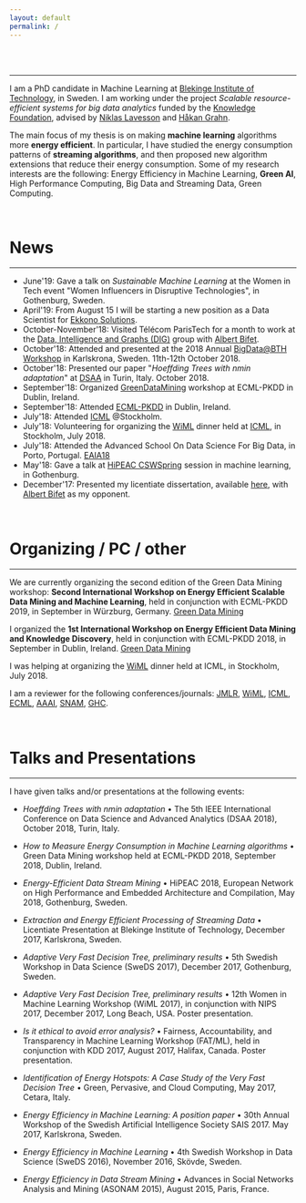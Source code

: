 ```yaml
---
layout: default
permalink: /
---
```

<!-- <h1>{{ site.title }}</h1> -->
<br><br>

---

I am a PhD candidate in Machine Learning at [Blekinge Institute of Technology](https://www.bth.se), in Sweden. I am working under the project *Scalable resource- efficient systems for big data analytics* funded by the [Knowledge Foundation](http://www.kks.se), advised by [Niklas Lavesson](https://www.bth.se/eng/staff/niklas-lavesson-nla/) and [Håkan Grahn](https://www.bth.se/eng/staff/hakan-grahn-hgr/).


The main focus of my thesis is on making **machine learning** algorithms more **energy efficient**.
In particular, I have studied the energy consumption patterns of **streaming algorithms**, and then proposed new algorithm extensions that reduce their energy consumption.
Some of my research interests are the following:
Energy Efficiency in Machine Learning, **Green AI**, High Performance Computing, Big Data and Streaming Data, Green Computing.

<br>

# News
---
* June'19: Gave a talk on *Sustainable Machine Learning* at the Women in Tech event "Women Influencers in Disruptive Technologies", in Gothenburg, Sweden.
* April'19: From August 15 I will be starting a new position as a Data Scientist for [Ekkono Solutions](https://ekkono.ai).  
* October-November'18: Visited Télécom ParisTech for a month to work at the [Data, Intelligence and Graphs (DIG)](https://dig.telecom-paristech.fr/blog/index.php/research/) group with [Albert Bifet](http://albertbifet.com).
* October'18: Attended and presented at the 2018 Annual [BigData@BTH Workshop](https://a.bth.se/bigdata/ws2018/) in Karlskrona, Sweden. 11th-12th October 2018.
* October'18: Presented our paper "*Hoeffding Trees with nmin adaptation*" at [DSAA](https://dsaa2018.isi.it/home) in Turin, Italy. October 2018.
* September'18: Organized [GreenDataMining](https://greendatamining.github.io) workshop at ECML-PKDD in Dublin, Ireland.
* September'18: Attended [ECML-PKDD](http://www.ecmlpkdd2018.org) in Dublin, Ireland.
* July'18: Attended [ICML](https://icml.cc) @Stockholm.
* July'18: Volunteering for organizing the [WiML](https://wimlworkshop.org) dinner held at [ICML](https://icml.cc), in Stockholm, July 2018.
* July'18: Attended the Advanced School On Data Science For Big Data, in Porto, Portugal. [EAIA18](http://eaia2018.dcc.fc.up.pt)
* May'18: Gave a talk at [HiPEAC CSWSpring](https://www.hipeac.net/csw/2018/gothenburg/) session in machine learning, in Gothenburg.
* December'17: Presented my licentiate dissertation, available [here](http://bth.diva-portal.org/smash/get/diva2:1159312/FULLTEXT02.pdf), with [Albert Bifet](http://albertbifet.com) as my opponent.

<br>

# Organizing / PC / other
---
We are currently organizing the second edition of the Green Data Mining workshop: **Second International Workshop on Energy Efficient Scalable Data Mining and Machine Learning**, held in conjunction with ECML-PKDD 2019, in September in Würzburg, Germany. [Green Data Mining](https://greendatamining.github.io)

I organized the **1st International Workshop on Energy Efficient Data Mining and Knowledge Discovery**, held in conjunction with ECML-PKDD 2018, in September in Dublin, Ireland. [Green Data Mining](https://greendatamining.github.io)

I was helping at organizing the [WiML](https://wimlworkshop.org) dinner held at ICML, in Stockholm, July 2018.

I am a reviewer for the following conferences/journals: [JMLR](http://jmlr.csail.mit.edu), [WiML](https://wimlworkshop.org), [ICML](https://icml.cc), [ECML](http://www.ecmlpkdd2018.org), [AAAI](https://aaai.org), [SNAM](https://link.springer.com/journal/13278), [GHC](https://ghc.anitab.org).

<br>

# Talks and Presentations
---

I have given talks and/or presentations at the following events:

* *Hoeffding Trees with nmin adaptation* • The 5th IEEE International Conference on Data Science and Advanced Analytics (DSAA 2018), October 2018, Turin, Italy.

* *How to Measure Energy Consumption in Machine Learning algorithms* • Green Data Mining workshop held at ECML-PKDD 2018, September 2018, Dublin, Ireland.

* *Energy-Efficient Data Stream Mining* • HiPEAC 2018, European Network on High Performance and Embedded Architecture and Compilation, May 2018, Gothenburg, Sweden.

* *Extraction and Energy Efficient Processing of Streaming Data* • Licentiate Presentation at Blekinge Institute of Technology, December 2017, Karlskrona, Sweden.

* *Adaptive Very Fast Decision Tree, preliminary results* • 5th Swedish Workshop in Data Science (SweDS 2017), December 2017, Gothenburg, Sweden.

* *Adaptive Very Fast Decision Tree, preliminary results* • 12th Women in Machine Learning Workshop (WiML 2017), in conjunction with NIPS 2017, December 2017, Long Beach, USA. Poster presentation.

* *Is it ethical to avoid error analysis?* • Fairness, Accountability, and Transparency in Machine Learning Workshop (FAT/ML), held in conjunction with KDD 2017, August 2017, Halifax, Canada. Poster presentation.

* *Identification of Energy Hotspots: A Case Study of the Very Fast Decision Tree* • Green, Pervasive, and Cloud Computing, May 2017, Cetara, Italy.

* *Energy Efficiency in Machine Learning: A position paper* • 30th Annual Workshop of the Swedish Artificial Intelligence Society SAIS 2017. May 2017, Karlskrona, Sweden.

* *Energy Efficiency in Machine Learning* • 4th Swedish Workshop in Data Science (SweDS 2016), November 2016, Skövde, Sweden.

* *Energy Efficiency in Data Stream Mining* • Advances in Social Networks Analysis and Mining (ASONAM 2015), August 2015, Paris, France.
